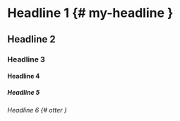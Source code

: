# Headline 1 {# my-headline }

## Headline 2

### Headline 3

#### Headline 4

##### Headline 5

###### Headline 6 {# otter }
